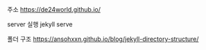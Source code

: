 주소
https://de24world.github.io/

server 실행
jekyll serve

폴더 구조
https://ansohxxn.github.io/blog/jekyll-directory-structure/
